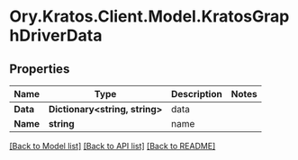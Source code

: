 # Ory.Kratos.Client.Model.KratosGraphDriverData

## Properties

Name | Type | Description | Notes
------------ | ------------- | ------------- | -------------
**Data** | **Dictionary&lt;string, string&gt;** | data | 
**Name** | **string** | name | 

[[Back to Model list]](../README.md#documentation-for-models) [[Back to API list]](../README.md#documentation-for-api-endpoints) [[Back to README]](../README.md)

